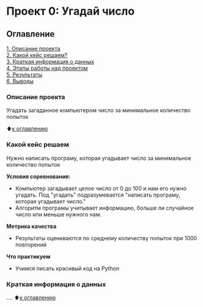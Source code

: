 # Проект 0: Угадай число

## Оглавление
[1. Описание проекта](https://github.com/sonics738/DataScience-2022/blob/main/project_0/README.md#Описание-проекта)  
[2. Какой кейс решаем?](https://github.com/sonics738/DataScience-2022/blob/main/project_0/README.md#Какой-кейс-решаем?)  
[3. Краткая информация о данных](https://github.com/sonics738/DataScience-2022/blob/main/project_0/README.md#Краткая-информация-о-данных)  
[4. Этапы работы над проектом](https://github.com/sonics738/DataScience-2022/blob/main/project_0/README.md#Этапы-работы-над-проектом)  
[5. Результаты](https://github.com/sonics738/DataScience-2022/blob/main/project_0/README.md#Результаты)  
[6. Выводы](https://github.com/sonics738/DataScience-2022/blob/main/project_0/README.md#Выводы)

### Описание проекта
Угадать загаданное компьютером число за минимальное количество попыток

:arrow_up:[к оглавлению](https://github.com/sonics738/DataScience-2022/blob/main/project_0/README.md#Оглавление)

### Какой кейс решаем
Нужно написать програму, которая угадывает число за минимальное количество попыток

**Условия соревнования:**
- Компьютер загадывает целое число от 0 до 100 и нам его нужно угадать. Под "угадать" подразумевается "написать програму, которая угадывает число."
- Алгоритм програмы учитывает информацию, больше ли случайное число или меньше нужного нам. 

**Метрика качества**    
- Результаты оцениваются по среднему количеству попыток при 1000 повторений 
 
**Что практикуем**
- Учимся писать красивый код на Python
### Краткая информация о данных
....
:arrow_up:[к оглавлению](https://github.com/sonics738/DataScience-2022/blob/main/project_0/README.md#Оглавление)



